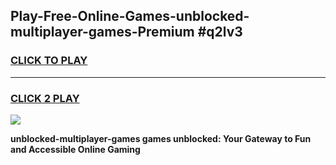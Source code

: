 
## Play-Free-Online-Games-unblocked-multiplayer-games-Premium #q2lv3
<h3>
<a href="https://premium.freeplayer.one?title=unblocked-multiplayer-games&ref=8M">CLICK TO PLAY</a></h3>
<hr>

<h3>
<a href="https://premium.freeplayer.one?title=unblocked-multiplayer-games&ref=8M">CLICK 2 PLAY</a>
  
</h3>

<a href="https://premium.freeplayer.one?title=unblocked-multiplayer-games&ref=8M"><img src="https://clearcache.store/games.png"></a>


**unblocked-multiplayer-games games unblocked: Your Gateway to Fun and Accessible Online Gaming**
